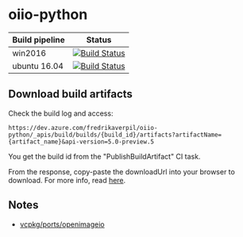 # oiio-python

| Build pipeline | Status |
| ------------- | ------------- |
| win2016 | [![Build Status](https://fredrikaverpil.visualstudio.com/oiio-python/_apis/build/status/oiio-python-win2016?branchName=master)](https://fredrikaverpil.visualstudio.com/oiio-python/_build/latest?definitionId=5?branchName=master) |
| ubuntu 16.04 | [![Build Status](https://fredrikaverpil.visualstudio.com/oiio-python/_apis/build/status/oiio-python-ubuntu16.04?branchName=master)](https://fredrikaverpil.visualstudio.com/oiio-python/_build/latest?definitionId=6?branchName=master) |

## Download build artifacts

Check the build log and access:

    https://dev.azure.com/fredrikaverpil/oiio-python/_apis/build/builds/{build_id}/artifacts?artifactName={artifact_name}&api-version=5.0-preview.5

You get the build id from the "PublishBuildArtifact" CI task.

From the response, copy-paste the downloadUrl into your browser to download. For more info, read [here](https://docs.microsoft.com/sv-se/rest/api/azure/devops/build/artifacts/get%20artifact?view=azure-devops-rest-5.0).

## Notes

- [vcpkg/ports/openimageio](https://github.com/Microsoft/vcpkg/tree/master/ports/openimageio)
